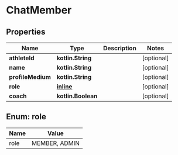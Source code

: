 
# ChatMember

## Properties
Name | Type | Description | Notes
------------ | ------------- | ------------- | -------------
**athleteId** | **kotlin.String** |  |  [optional]
**name** | **kotlin.String** |  |  [optional]
**profileMedium** | **kotlin.String** |  |  [optional]
**role** | [**inline**](#Role) |  |  [optional]
**coach** | **kotlin.Boolean** |  |  [optional]


<a id="Role"></a>
## Enum: role
Name | Value
---- | -----
role | MEMBER, ADMIN




